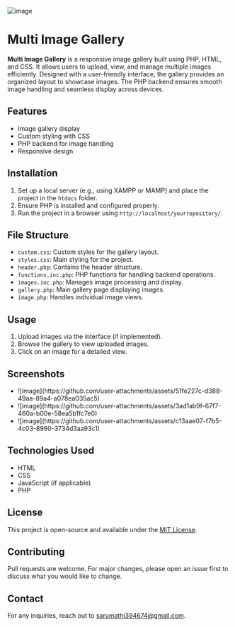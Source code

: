 ![image](https://github.com/user-attachments/assets/1bf2e4b8-046f-43fa-ab10-2b8b5601c872)<h1>Multi Image Gallery</h1>
    <p><strong>Multi Image Gallery</strong> is a responsive image gallery built using PHP, HTML, and CSS. It allows users to upload, view, and manage multiple images efficiently. Designed with a user-friendly interface, the gallery provides an organized layout to showcase images. The PHP backend ensures smooth image handling and seamless display across devices.</p>

<h2>Features</h2>

<ul>
        <li>Image gallery display</li>
        <li>Custom styling with CSS</li>
        <li>PHP backend for image handling</li>
        <li>Responsive design</li>
    </ul>

<h2>Installation</h2>

<ol>
        <li>Set up a local server (e.g., using XAMPP or MAMP) and place the project in the <code>htdocs</code> folder.</li>
        <li>Ensure PHP is installed and configured properly.</li>
        <li>Run the project in a browser using <code>http://localhost/yourrepository/</code>.</li>
    </ol>

<h2>File Structure</h2>
    <ul>
        <li><code>custom.css</code>: Custom styles for the gallery layout.</li>
        <li><code>styles.css</code>: Main styling for the project.</li>
        <li><code>header.php</code>: Contains the header structure.</li>
        <li><code>functions.inc.php</code>: PHP functions for handling backend operations.</li>
        <li><code>images.inc.php</code>: Manages image processing and display.</li>
        <li><code>gallery.php</code>: Main gallery page displaying images.</li>
        <li><code>image.php</code>: Handles individual image views.</li>
    </ul>
    
<h2>Usage</h2>
<ol>
  <li>Upload images via the interface (if implemented).</li>
  <li>Browse the gallery to view uploaded images.</li>
  <li>Click on an image for a detailed view.</li>

</ol>
<h2>Screenshots</h2>

<ul>
        <li>![image](https://github.com/user-attachments/assets/51fe227c-d388-49aa-89a4-a078ea035ac5)</li>
        <li>![image](https://github.com/user-attachments/assets/3ad1ab9f-67f7-460a-b00e-58ea5b1fc7e0)</li>
        <li>![image](https://github.com/user-attachments/assets/c13aae07-f7b5-4c03-8990-3734d3aa93c1)</li>
    </ul>
<h2>Technologies Used</h2>
    <ul>
        <li>HTML</li>
        <li>CSS</li>
        <li>JavaScript (if applicable)</li>
        <li>PHP</li>
    </ul>

<h2>License</h2>
    <p>This project is open-source and available under the <a href="LICENSE">MIT License</a>.</p>

<h2>Contributing</h2>
    <p>Pull requests are welcome. For major changes, please open an issue first to discuss what you would like to change.</p>

<h2>Contact</h2>
    <p>For any inquiries, reach out to <a href="mailto:sarumathi394674@gmail.com">sarumathi394674@gmail.com</a>.</p>

